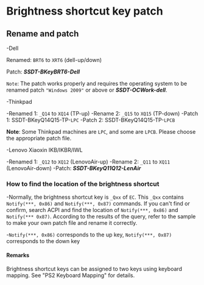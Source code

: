# Brightness shortcut key patch

## Rename and patch

-Dell

  Renamed: `BRT6` to `XRT6` (dell-up/down)

  Patch: ***SSDT-BKeyBRT6-Dell***

  `Note`: The patch works properly and requires the operating system to be renamed patch `"Windows 2009"` or above or ***SSDT-OCWork-dell***.

-Thinkpad

  -Renamed 1: `_Q14` to `XQ14` (TP-up)
  -Rename 2: `_Q15` to `XQ15` (TP-down)
  -Patch 1: SSDT-BKeyQ14Q15-TP-`LPC`
  -Patch 2: SSDT-BKeyQ14Q15-TP-`LPCB`

  **Note**: Some Thinkpad machines are `LPC`, and some are `LPCB`. Please choose the appropriate patch file.

-Lenovo Xiaoxin IKB/IKBR/IWL

  -Renamed 1: `_Q12` to `XQ12` (LenovoAir-up)
  -Rename 2: `_Q11` to `XQ11` (LenovoAir-down)
  -Patch: ***SSDT-BKeyQ11Q12-LenAir***

### How to find the location of the brightness shortcut

-Normally, the brightness shortcut key is `_Qxx` of `EC`. This `_Qxx` contains `Notify(***, 0x86)` and `Notify(***, 0x87)` commands. If you can't find or confirm, search ACPI and find the location of `Notify(***, 0x86)` and `Notify(*** 0x87)`. According to the results of the query, refer to the sample to make your own patch file and rename it correctly.

-`Notify(***, 0x86)` corresponds to the up key, `Notify(***, 0x87)` corresponds to the down key

#### Remarks

Brightness shortcut keys can be assigned to two keys using keyboard mapping. See "PS2 Keyboard Mapping" for details.
